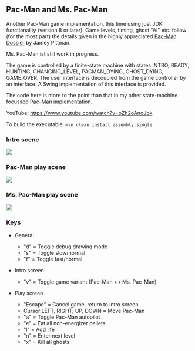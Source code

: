 ## Pac-Man and Ms. Pac-Man

Another Pac-Man game implementation, this time using just JDK functionality (version 8 or later). Game levels, timing, ghost "AI" etc. follow (for the most part) the details given in the highly appreciated [Pac-Man Dossier](https://pacman.holenet.info) by Jamey Pittman.

Ms. Pac-Man ist still work in progress.

The game is controlled by a finite-state machine with states INTRO, READY, HUNTING, CHANGING_LEVEL, PACMAN_DYING, GHOST_DYING, GAME_OVER. The user interface is decoupled from the game controller by an interface. A Swing implementation of this interface is provided.

The code here is more to the point than that in my other state-machine focussed [Pac-Man implementation](https://github.com/armin-reichert/pacman).

YouTube: https://www.youtube.com/watch?v=oZh2oAnoJbk

To build the executable:
```mvn clean install assembly:single```

### Intro scene
<img src="pacman/doc/intro.png">

### Pac-Man play scene
<img src="pacman/doc/playing.png">

### Ms. Pac-Man play scene
<img src="pacman/doc/mspacman_playing.png">

### Keys

- General
  - "d" = Toggle debug drawing mode
  - "s" = Toggle slow/normal 
  - "f" = Toggle fast/normal

- Intro screen
  - "v" = Toggle game variant (Pac-Man <-> Ms. Pac-Man)

- Play screen
  - "Escape" = Cancel game, return to intro screen
  - Cursor LEFT, RIGHT, UP, DOWN = Move Pac-Man
  - "a" = Toggle Pac-Man autopilot
  - "e" = Eat all non-energizer pellets
  - "l" = Add life
  - "n" = Enter next level
  - "x" = Kill all ghosts
  
